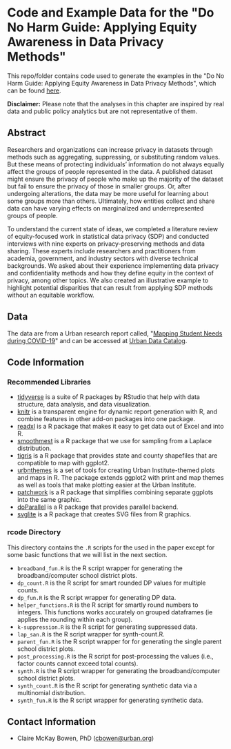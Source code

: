 # Code and Example Data for the "Do No Harm Guide: Applying Equity Awareness in Data Privacy Methods"

This repo/folder contains code used to generate the examples in the "Do No Harm Guide: Applying Equity Awareness in Data Privacy Methods", which can be found [here](https://www.urban.org/research/publication/do-no-harm-guide-applying-equity-awareness-data-privacy-methods).

**Disclaimer:** Please note that the analyses in this chapter are inspired by real data and public policy analytics but are not representative of them.

## Abstract
Researchers and organizations can increase privacy in datasets through methods such as aggregating, suppressing, or substituting random values. But these means of protecting individuals’ information do not always equally affect the groups of people represented in the data. A published dataset might ensure the privacy of people who make up the majority of the dataset but fail to ensure the privacy of those in smaller groups. Or, after undergoing alterations, the data may be more useful for learning about some groups more than others. Ultimately, how entities collect and share data can have varying effects on marginalized and underrepresented groups of people.

To understand the current state of ideas, we completed a literature review of equity-focused work in statistical data privacy (SDP) and conducted interviews with nine experts on privacy-preserving methods and data sharing. These experts include researchers and practitioners from academia, government, and industry sectors with diverse technical backgrounds. We asked about their experience implementing data privacy and confidentiality methods and how they define equity in the context of privacy, among other topics. We also created an illustrative example to highlight potential disparities that can result from applying SDP methods without an equitable workflow.

## Data
The data are from a Urban research report called, "[Mapping Student Needs during COVID-19](https://www.urban.org/research/publication/mapping-student-needs-during-covid-19)" and can be accessed at [Urban Data Catalog](https://datacatalog.urban.org/dataset/household-conditions-geographic-school-district).

## Code Information

### Recommended Libraries
- [tidyverse](https://www.tidyverse.org/) is a suite of R packages by RStudio that help with data structure, data analysis, and data visualization.
- [knitr](https://yihui.org/knitr/) is a transparent engine for dynamic report generation with R, and combine features in other add-on packages into one package.
- [readxl](https://readxl.tidyverse.org/) is a R package that makes it easy to get data out of Excel and into R.
- [smoothmest](https://cran.r-project.org/web/packages/smoothmest/index.html) is a R package that we use for sampling from a Laplace distribution.
- [tigris](https://cran.r-project.org/web/packages/tigris/index.html) is a R package that provides state and county shapefiles that are compatible to map with ggplot2.
- [urbnthemes](https://github.com/UrbanInstitute/urbnthemes) is a set of tools for creating Urban Institute-themed plots and maps in R. The package extends ggplot2 with print and map themes as well as tools that make plotting easier at the Urban Institute.
- [patchwork](https://patchwork.data-imaginist.com/) is a R package that simplifies combining separate ggplots into the same graphic.
- [doParallel](https://cran.r-project.org/web/packages/doParallel/doParallel.pdf) is a R package that provides parallel backend.
- [svglite](https://www.tidyverse.org/blog/2021/02/svglite-2-0-0/) is a R package that creates SVG files from R graphics.

### rcode Directory

This directory contains the `.R` scripts for the used in the paper except for some basic functions that we will list in the next section.

  - `broadband_fun.R` is the R script wrapper for generating the broadband/computer school district plots.
  - `dp_count.R` is the R script for smart rounded DP values for multiple counts.
  - `dp_fun.R` is the R script wrapper for generating DP data.
  - `helper_functions.R` is the R script for smartly round numbers to integers. This functions works accurately on grouped dataframes (ie applies the rounding within each group).
  - `k-suppression.R` is the R script for generating suppressed data.
  - `lap_san.R` is the R script wrapper for synth-count.R.
  - `parent_fun.R` is the R script wrapper for for generating the single parent school district plots.
  - `post_processing.R` is the R script for post-processing the values (i.e., factor counts cannot exceed total counts).
  - `synth.R` is the R script wrapper for generating the broadband/computer school district plots.
  - `synth_count.R` is the R script for generating synthetic data via a multinomial distribution.
  - `synth_fun.R` is the R script wrapper for generating synthetic data.

## Contact Information
- Claire McKay Bowen, PhD (cbowen@urban.org)
